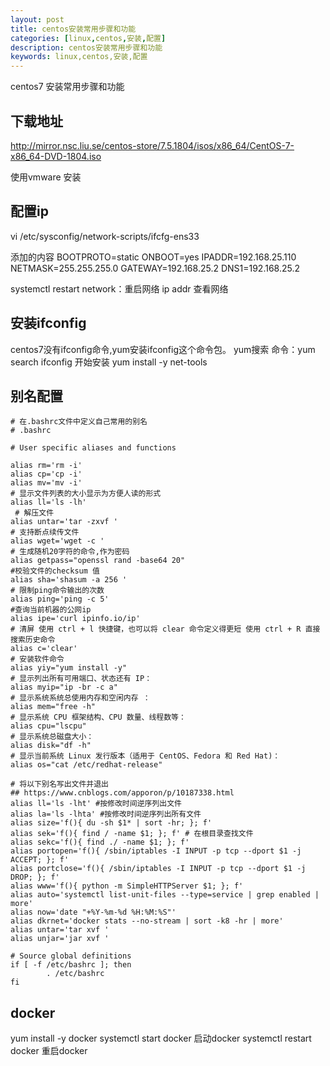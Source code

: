 ```yaml
---
layout: post
title: centos安装常用步骤和功能
categories: [linux,centos,安装,配置]
description: centos安装常用步骤和功能
keywords: linux,centos,安装,配置
---
```


centos7 安装常用步骤和功能

## 下载地址

http://mirror.nsc.liu.se/centos-store/7.5.1804/isos/x86_64/CentOS-7-x86_64-DVD-1804.iso

使用vmware 安装

## 配置ip

vi /etc/sysconfig/network-scripts/ifcfg-ens33

添加的内容
BOOTPROTO=static
ONBOOT=yes
IPADDR=192.168.25.110
NETMASK=255.255.255.0
GATEWAY=192.168.25.2
DNS1=192.168.25.2

systemctl  restart  network：重启网络
ip addr 查看网络

## 安装ifconfig

centos7没有ifconfig命令,yum安装ifconfig这个命令包。
yum搜索
命令：yum search ifconfig
开始安装
yum install -y net-tools

## 别名配置

```shell
# 在.bashrc文件中定义自己常用的别名
# .bashrc

# User specific aliases and functions

alias rm='rm -i'
alias cp='cp -i'
alias mv='mv -i'
# 显示文件列表的大小显示为方便人读的形式
alias ll='ls -lh'
 # 解压文件
alias untar='tar -zxvf '
# 支持断点续传文件
alias wget='wget -c ' 
# 生成随机20字符的命令,作为密码
alias getpass="openssl rand -base64 20" 
#校验文件的checksum 值
alias sha='shasum -a 256 '  
# 限制ping命令输出的次数
alias ping='ping -c 5'          
#查询当前机器的公网ip
alias ipe='curl ipinfo.io/ip'   
# 清屏 使用 ctrl + l 快捷键，也可以将 clear 命令定义得更短 使用 ctrl + R 直接搜索历史命令 
alias c='clear'
# 安装软件命令
alias yiy="yum install -y"
# 显示列出所有可用端口、状态还有 IP：
alias myip="ip -br -c a"
# 显示系统系统总使用内存和空闲内存 ：
alias mem="free -h"
# 显示系统 CPU 框架结构、CPU 数量、线程数等：
alias cpu="lscpu"
# 显示系统总磁盘大小：
alias disk="df -h"
# 显示当前系统 Linux 发行版本（适用于 CentOS、Fedora 和 Red Hat)：
alias os="cat /etc/redhat-release"

# 将以下别名写出文件并退出
## https://www.cnblogs.com/apporon/p/10187338.html
alias ll='ls -lht' #按修改时间逆序列出文件
alias la='ls -lhta' #按修改时间逆序列出所有文件
alias size='f(){ du -sh $1* | sort -hr; }; f'
alias sek='f(){ find / -name $1; }; f' # 在根目录查找文件
alias sekc='f(){ find ./ -name $1; }; f'
alias portopen='f(){ /sbin/iptables -I INPUT -p tcp --dport $1 -j ACCEPT; }; f'
alias portclose='f(){ /sbin/iptables -I INPUT -p tcp --dport $1 -j DROP; }; f'
alias www='f(){ python -m SimpleHTTPServer $1; }; f'
alias auto='systemctl list-unit-files --type=service | grep enabled | more'
alias now='date "+%Y-%m-%d %H:%M:%S"'
alias dkrnet='docker stats --no-stream | sort -k8 -hr | more'
alias untar='tar xvf '
alias unjar='jar xvf '

# Source global definitions
if [ -f /etc/bashrc ]; then
        . /etc/bashrc
fi

```


## docker

yum install -y docker
systemctl start docker 启动docker 
systemctl restart docker 重启docker 
